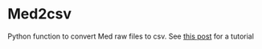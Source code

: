 # Med2csv
Python function to convert Med raw files to csv. See [this post](https://jealcalat.github.io/2019-06-11-med2csv-py/) for a tutorial
